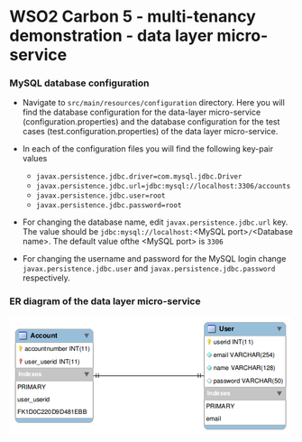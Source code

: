 WSO2 Carbon 5 - multi-tenancy demonstration - data layer micro-service
======================================================================

### MySQL database configuration ###

* Navigate to `src/main/resources/configuration` directory. Here you will find the database configuration for the data-layer micro-service (configuration.properties) and the database configuration for the test cases (test.configuration.properties) of the data layer micro-service.

* In each of the configuration files you will find the following key-pair values
    * `javax.persistence.jdbc.driver=com.mysql.jdbc.Driver`
    * `javax.persistence.jdbc.url=jdbc:mysql://localhost:3306/accounts`
    * `javax.persistence.jdbc.user=root`
    * `javax.persistence.jdbc.password=root`

* For changing the database name, edit `javax.persistence.jdbc.url` key. The value should be `jdbc:mysql://localhost:`\<MySQL port\>`/`\<Database name\>. The default value ofthe \<MySQL port\> is `3306`

* For changing the username and password for the MySQL login change `javax.persistence.jdbc.user` and `javax.persistence.jdbc.password` respectively.

### ER diagram of the data layer micro-service ###

![ER diagram](readme/erdiagram.png)
